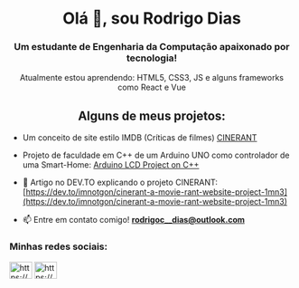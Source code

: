 <h1 align="center">Olá 👋, sou Rodrigo Dias</h1>
<h3 align="center">Um estudante de Engenharia da Computação apaixonado por tecnologia!</h3>

<p align="center"> Atualmente estou aprendendo: HTML5, CSS3, JS e alguns frameworks como React e Vue</p>

<h2 align="center">Alguns de meus projetos: </h2>

- Um conceito de site estilo IMDB (Críticas de filmes) [CINERANT](https://github.com/imnotgon/CINERANT)

- Projeto de faculdade em C++ de um Arduino UNO como controlador de uma Smart-Home: [Arduino LCD Project on C++](https://github.com/imnotgon/Arduino-5-LCD-Displays-College-Project)

- 📝 Artigo no DEV.TO explicando o projeto CINERANT: [https://dev.to/imnotgon/cinerant-a-movie-rant-website-project-1mn3](https://dev.to/imnotgon/cinerant-a-movie-rant-website-project-1mn3)

- 📫 Entre em contato comigo! **rodrigoc__dias@outlook.com**

<h3 align="left">Minhas redes sociais:</h3>
<p align="left">
<a href="https://dev.to/imnotgon" target="blank"><img align="center" src="https://raw.githubusercontent.com/rahuldkjain/github-profile-readme-generator/master/src/images/icons/Social/devto.svg" alt="https://dev.to/imnotgon" height="30" width="40" /></a>
<a href="https://www.linkedin.com/in/rodrigo-carvalho-dias-0b6768208/" target="blank"><img align="center" src="https://raw.githubusercontent.com/rahuldkjain/github-profile-readme-generator/master/src/images/icons/Social/linked-in-alt.svg" alt="https://www.linkedin.com/in/rodrigo-carvalho-0b6768208/" height="30" width="40" /></a>
</p>
